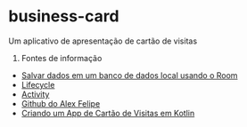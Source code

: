 # business-card
Um aplicativo de apresentação de cartão de visitas

1. Fontes de informação
  - [Salvar dados em um banco de dados local usando o Room ](https://developer.android.com/training/data-storage/room?hl=pt-br#kts)
  - [Lifecycle](https://developer.android.com/jetpack/androidx/releases/lifecycle)
  - [Activity](https://developer.android.com/jetpack/androidx/releases/activity?hl=pt-br#groovy)
  - [Github do Alex Felipe](https://github.com/alexfelipe/orgs-persistencia-room)
  - [Criando um App de Cartão de Visitas em Kotlin](https://drive.google.com/file/d/1PfB2Tsk04sLxWi3MOMErqzWoqCVBkRs1/view)
